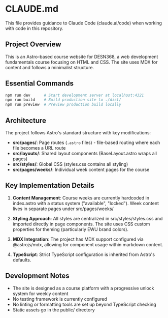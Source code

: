 # CLAUDE.md

This file provides guidance to Claude Code (claude.ai/code) when working with code in this repository.

## Project Overview

This is an Astro-based course website for DESN368, a web development fundamentals course focusing on HTML and CSS. The site uses MDX for content and follows a minimalist structure.

## Essential Commands

```bash
npm run dev      # Start development server at localhost:4321
npm run build    # Build production site to ./dist/
npm run preview  # Preview production build locally
```

## Architecture

The project follows Astro's standard structure with key modifications:

- **src/pages/**: Page routes (`.astro` files) - file-based routing where each file becomes a URL route
- **src/layouts/**: Shared layout components (BaseLayout.astro wraps all pages)
- **src/styles/**: Global CSS (styles.css contains all styling)
- **src/pages/weeks/**: Individual week content pages for the course

## Key Implementation Details

1. **Content Management**: Course weeks are currently hardcoded in index.astro with a status system ("available", "locked"). Week content lives in separate pages under src/pages/weeks/

2. **Styling Approach**: All styles are centralized in src/styles/styles.css and imported directly in page components. The site uses CSS custom properties for theming (particularly EWU brand colors).

3. **MDX Integration**: The project has MDX support configured via @astrojs/mdx, allowing for component usage within markdown content.

4. **TypeScript**: Strict TypeScript configuration is inherited from Astro's defaults.

## Development Notes

- The site is designed as a course platform with a progressive unlock system for weekly content
- No testing framework is currently configured
- No linting or formatting tools are set up beyond TypeScript checking
- Static assets go in the public/ directory